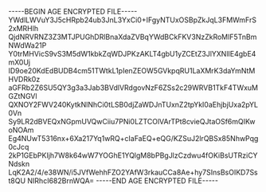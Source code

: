 -----BEGIN AGE ENCRYPTED FILE-----
YWdlLWVuY3J5cHRpb24ub3JnL3YxCi0+IFgyNTUxOSBpZkJqL3FMWmFrS2xMRHlh
QjdNRVRNZ3Z3MTJPUGhDRlBnaXdaZVBqYWdBCkFKV3NzZkRoMlF5TnBmNWdWa21P
Y0trMHVicS9vS3M5dW1kbkZqWDJPKzAKLT4gbU1yZCEtZ3JlYXNlIE4gbE4mX0Uj
ID9oe20KdEdBUDB4cm51TWtkL1pIenZEOW5GVkpqRU1LaXMrK3daYmNtMHVDRk0z
aGFRb2Z6SU5QY3g3a3Jab3BVdlVRdgovNzF6ZSs2c29WRVB1TkF4TWxuMGZtNGVl
QXNOY2FWV240KytkNlNhCi0tLSB0djZaWDJnTUxnZ2tpYkI0aEhjbjUxa2pYL0Vn
Sy9LR2dBVEQxNGpmUVQwCiiu7PNi0LZTCOlVArTPt8cvieQJtaOSf6mQIKwoNOAm
Eg4NUwT5316nx+6Xa217Yq1wRQ+cIaFaEQ+eQG/KZSuJ2lrQBSx85NhwPqg0cJcq
2kP1GEbPKIjh7W8k64wW7YOGhE1YQlgM8bPBgJlzCzdwu4fOKiBsUTRziCYNdskn
LqK2A2/4/e38WN/i5JVfWehhFZO2YAfW3rkauCCa8Ae+hy7SInsBsOIKD7Sst8QU
NIRhcI682BrnWQA=
-----END AGE ENCRYPTED FILE-----
